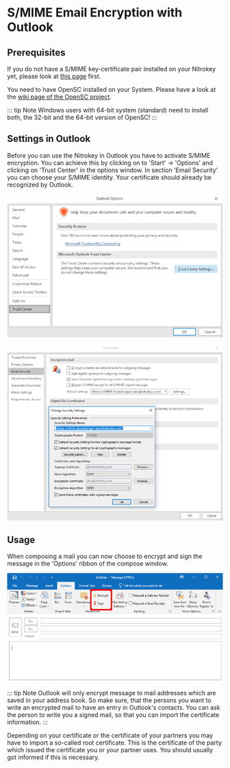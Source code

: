 # S/MIME Email Encryption with Outlook

## 

## Prerequisites

If you do not have a S/MIME key-certificate pair installed on your Nitrokey yet, please look at [this page](https://docs.nitrokey.com/pro/smime-email-encryption.html) first.

You need to have OpenSC installed on your System. Please have a look at the [wiki page of the OpenSC project](https://github.com/OpenSC/OpenSC/wiki).

::: tip Note Windows users with 64-bit system (standard) need to install both, the 32-bit and the 64-bit version of OpenSC! :::

## 

## Settings in Outlook

Before you can use the Nitrokey in Outlook you have to activate  S/MIME encryption. You can achieve this by clicking on to 'Start' ->  'Options' and clicking on 'Trust Center' in the options window. In  section 'Email Security' you can choose your S/MIME identity. Your  certificate should already be recognized by Outlook.

[![img1](./images/smime-email-encryption-with-outlook/1.png)](https://github.com/Nitrokey/nitrokey-documentation/blob/master/pro/windows/images/smime-email-encryption-with-outlook/1.png)

[![img2](./images/smime-email-encryption-with-outlook/2.png)](./images/smime-email-encryption-with-outlook/2.png)

## 

## Usage

When composing a mail you can now choose to encrypt and sign the message in the 'Options' ribbon of the compose window.

[![img3](./images/smime-email-encryption-with-outlook/3.png)](./images/smime-email-encryption-with-outlook/3.png)

::: tip Note Outlook will only encrypt message to mail addresses which are saved in  your address book. So make sure, that the persons you want to write an  encrypted mail to have an entry in Outlook's contacts. You can ask the  person to write you a signed mail, so that you can import the  certificate information. :::

Depending on your certificate or the certificate of your partners you may have to import a so-called root certificate. This is the  certificate of the party which issued the certificate you or your  partner uses. You should usually got informed if this is necessary.